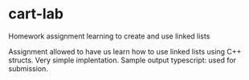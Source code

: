 # cart-lab
Homework assignment learning to create and use linked lists

Assignment allowed to have us learn how to use linked lists using C++ structs.
Very simple implentation.
Sample output typescript: used for submission. 
